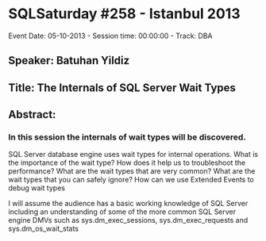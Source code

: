 # SQLSaturday #258 - Istanbul 2013
Event Date: 05-10-2013 - Session time: 00:00:00 - Track: DBA
## Speaker: Batuhan Yildiz
## Title: The Internals of SQL Server Wait Types
## Abstract:
### In this session the internals of wait types will be discovered.
SQL Server database engine uses wait types for internal operations. 
What is the importance of  the wait type? 
How does it help us to troubleshoot the performance?
What are the wait types that are very common?
What are the wait types that you can safely ignore?
How can we use Extended Events to debug wait types

I will assume the audience has a basic working knowledge of SQL Server including an understanding of some of the more common SQL Server engine DMVs such as sys.dm_exec_sessions, sys.dm_exec_requests and sys.dm_os_wait_stats
